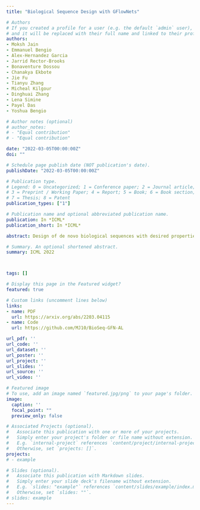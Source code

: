 ```yaml
---
title: "Biological Sequence Design with GFlowNets"

# Authors
# If you created a profile for a user (e.g. the default `admin` user), write the username (folder name) here 
# and it will be replaced with their full name and linked to their profile.
authors:
- Moksh Jain
- Emmanuel Bengio
- Alex-Hernandez Garcia
- Jarrid Rector-Brooks
- Bonaventure Dossou
- Chanakya Ekbote
- Jie Fu
- Tianyu Zhang
- Micheal Kilgour
- Dinghuai Zhang
- Lena Simine
- Payel Das
- Yoshua Bengio

# Author notes (optional)
# author_notes:
# - "Equal contribution"
# - "Equal contribution"

date: "2022-03-05T00:00:00Z"
doi: ""

# Schedule page publish date (NOT publication's date).
publishDate: "2022-03-05T00:00:00Z"

# Publication type.
# Legend: 0 = Uncategorized; 1 = Conference paper; 2 = Journal article;
# 3 = Preprint / Working Paper; 4 = Report; 5 = Book; 6 = Book section;
# 7 = Thesis; 8 = Patent
publication_types: ["1"]

# Publication name and optional abbreviated publication name.
publication: In *ICML*
publication_short: In *ICML*

abstract: Design of de novo biological sequences with desired properties, like protein and DNA sequences, often involves an active loop with several rounds of molecule ideation and expensive wet-lab evaluations. These experiments can consist of multiple stages, with increasing levels of precision and cost of evaluation, where candidates are filtered. This makes the diversity of proposed candidates a key consideration in the ideation phase. In this work, we propose an active learning algorithm leveraging epistemic uncertainty estimation and the recently proposed GFlowNets as a generator of diverse candidate solutions, with the objective to obtain a diverse batch of useful (as defined by some utility function, for example, the predicted anti-microbial activity of a peptide) and informative candidates after each round. We also propose a scheme to incorporate existing labeled datasets of candidates, in addition to a reward function, to speed up learning in GFlowNets. We present empirical results on several biological sequence design tasks, and we find that our method generates more diverse and novel batches with high scoring candidates compared to existing approaches.

# Summary. An optional shortened abstract.
summary: ICML 2022



tags: []

# Display this page in the Featured widget?
featured: true

# Custom links (uncomment lines below)
links:
- name: PDF
  url: https://arxiv.org/abs/2203.04115
- name: Code
  url: https://github.com/MJ10/BioSeq-GFN-AL

url_pdf: ''
url_code: ''
url_dataset: ''
url_poster: ''
url_project: ''
url_slides: ''
url_source: ''
url_video: ''

# Featured image
# To use, add an image named `featured.jpg/png` to your page's folder. 
image:
  caption: ''
  focal_point: ""
  preview_only: false

# Associated Projects (optional).
#   Associate this publication with one or more of your projects.
#   Simply enter your project's folder or file name without extension.
#   E.g. `internal-project` references `content/project/internal-project/index.md`.
#   Otherwise, set `projects: []`.
projects:
# - example

# Slides (optional).
#   Associate this publication with Markdown slides.
#   Simply enter your slide deck's filename without extension.
#   E.g. `slides: "example"` references `content/slides/example/index.md`.
#   Otherwise, set `slides: ""`.
# slides: example
---
```



<!-- {{% callout note %}}
Create your slides in Markdown - click the *Slides* button to check out the example.
{{% /callout %}} -->

<!-- Supplementary notes can be added here, including [code, math, and images](https://wowchemy.com/docs/writing-markdown-latex/). -->
